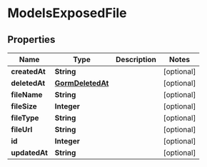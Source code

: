

# ModelsExposedFile


## Properties

| Name | Type | Description | Notes |
|------------ | ------------- | ------------- | -------------|
|**createdAt** | **String** |  |  [optional] |
|**deletedAt** | [**GormDeletedAt**](GormDeletedAt.md) |  |  [optional] |
|**fileName** | **String** |  |  [optional] |
|**fileSize** | **Integer** |  |  [optional] |
|**fileType** | **String** |  |  [optional] |
|**fileUrl** | **String** |  |  [optional] |
|**id** | **Integer** |  |  [optional] |
|**updatedAt** | **String** |  |  [optional] |



